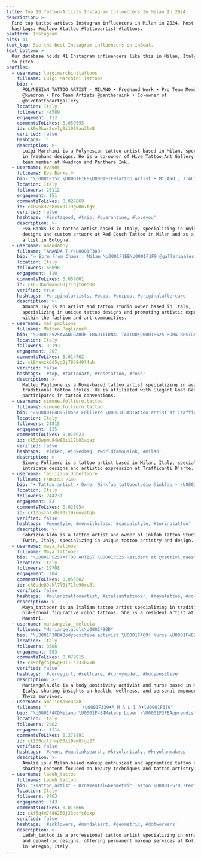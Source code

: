 ```yaml
---
title: Top 10 Tattoo-Artists Instagram Influencers In Milan In 2024
description: >-
  Find top tattoo-artists Instagram influencers in Milan in 2024. Most popular
  hashtags: #milano #tattoo #tattooartist #tattoos.
platform: Instagram
hits: 41
text_top: See the best Instagram influencers on inBeat.
text_bottom: >-
  Our database holds 41 Instagram influencers like this in Milan, Italy for you
  to pitch.
profiles:
  - username: luigimarchinitattoos
    fullname: Luigi Marchini Tattoos
    bio: >-
      POLYNESIAN TATTOO ARTIST - MILANO • Freehand Work • Pro Team Member
      @kwadron • Pro Team Artists @pantheraink • Co-owner of
      @hivetattooartgallery
    location: Italy
    followers: 48589
    engagement: 112
    commentsToLikes: 0.050595
    id: ck0w2kws2ovlg0i19l9au3lz8
    verified: false
    hashtags: ''
    description: >-
      Luigi Marchini is a Polynesian tattoo artist based in Milan, specializing
      in freehand designs. He is a co-owner of Hive Tattoo Art Gallery and a
      team member at Kwadron and Panthera Ink.
  - username: eva90s
    fullname: Eva Banks.©
    bio: "\U0001F352 \U0001F1EE\U0001F1F9Tattoo Artist • MILANO , ITALY • RESIDENT ➡️ @redcouchtattoo • BOLOGNA , ITALY • GUEST RESIDENT⬇️ @sorrymombologna \U0001F4E9evabanks.eb@gmail.com"
    location: Italy
    followers: 25112
    engagement: 151
    commentsToLikes: 0.027869
    id: ck0w6k32s8xxx0i19gw0m7tgv
    verified: false
    hashtags: '#instagood, #trip, #quarantine, #loveyou'
    description: >-
      Eva Banks is a tattoo artist based in Italy, specializing in unique
      designs and custom artwork at Red Couch Tattoo in Milan and as a guest
      artist in Bologna.
  - username: amandatoy
    fullname: "AMANDA T♡Y\U0001F308"
    bio: "⭐️ Born From Chaos ☄️ Milan \U0001F1EE\U0001F1F9 @galleriaalessiaformaggio Miami\U0001F1FA\U0001F1F8 @zenithartandfashion Owner @toytattooparlour +39-02-99202744 Info@amandatoy.it"
    location: Italy
    followers: 60896
    engagement: 110
    commentsToLikes: 0.057061
    id: ck6u3bodmwvc60j71bjtdeb0m
    verified: true
    hashtags: '#originalartists, #poop, #unipop, #originalaftercare'
    description: >-
      Amanda Toy is an artist and tattoo studio owner based in Italy,
      specializing in unique tattoo designs and promoting artistic expression
      within the fashion and art communities.
  - username: mat_paglione
    fullname: Matteo Paglione®️
    bio: "\U0001F525AVANTGARDE TRADITIONAL TATTOO\U0001F525 ROMA RESIDENT TATTOO ARTIST @elegantgoatgallery INFO E BOOKING IN DM\U0001F4EC 1-2 Mag @milanotatuami TATTOO CONVENTION MILANO"
    location: Italy
    followers: 33193
    engagement: 207
    commentsToLikes: 0.014762
    id: ck9hamzk0d5yg0j786949l4uh
    verified: false
    hashtags: '#top, #tattooart, #rosetattoo, #rose'
    description: >-
      Matteo Paglione is a Rome-based tattoo artist specializing in avant-garde
      traditional tattoo styles. He is affiliated with Elegant Goat Gallery and
      participates in tattoo conventions.
  - username: simone.folliero.tattoo
    fullname: simone.folliero.tattoo
    bio: "✏️\U0001F489Simone Folliero \U0001F3ADTattoo artist at Trafficanti D'arte \U0001F4F2 02 39320132 \U0001F4CDMilan,Italy \U0001F4E9 trafficantidarte@yahoo.it"
    location: Italy
    followers: 21815
    engagement: 135
    commentsToLikes: 0.010923
    id: ck5q0wpmu84w80i112b83aqaz
    verified: false
    hashtags: '#inked, #inkedmag, #worldfamousink, #milan'
    description: >-
      Simone Folliero is a tattoo artist based in Milan, Italy, specializing in
      intricate designs and artistic expression at Trafficanti D'arte.
  - username: fabrizioaldobelfiore
    fullname: ғᴀʙʀɪᴢɪᴏ ᴀʟᴅᴏ
    bio: "• Tattoo artist • Owner @inkfab_tattoostudio @inkfab • \U0001F4CD Turin, Italy"
    location: Italy
    followers: 244231
    engagement: 83
    commentsToLikes: 0.021954
    id: ck13bszhlx0sl0i19imuyatqb
    verified: false
    hashtags: '#menstyle, #menwithclass, #casualstyle, #torinotattoo'
    description: >-
      Fabrizio Aldo is a tattoo artist and owner of Inkfab Tattoo Studio in
      Turin, Italy, specializing in unique tattoo artistry and design.
  - username: maya_tattooer
    fullname: Maya_tattooer
    bio: "\U0001F525TATTOO ARTIST \U0001F525 Resident at @cattivi_maestri Info 327/1092757 o DM\U0001F4F2 Traditional-Old school⚓️ Figurative color tattoo\U0001F3A8\U0001F308 GUEST. Dm ✈️"
    location: Italy
    followers: 19708
    engagement: 204
    commentsToLikes: 0.055582
    id: ck6ude89skl7l0j71lu90rc8l
    verified: false
    hashtags: '#milanotattooartist, #italiantattooer, #mayatattoo, #colortattoo'
    description: >-
      Maya_tattooer is an Italian tattoo artist specializing in traditional and
      old-school figurative color tattoos. She is a resident artist at Cattivi
      Maestri.
  - username: mariangela__delucia
    fullname: "Mariangela.dlc\U0001F90D"
    bio: "\U0001F308#Bodypositive activist \U0001F469‍⚕️ Nurse \U0001F489\U0001FA7A \U0001F4CDMilano \U0001F9DA#Thyca Survivor \U0001F380Bold • Brilliant • Beautiful \U0001F338@bodypositivecatwalk member"
    location: Italy
    followers: 3386
    engagement: 583
    commentsToLikes: 0.079915
    id: ck5cfgfajmwg60i11sl330vx0
    verified: false
    hashtags: '#curvygirl, #selfcare, #curvymodel, #bodypositive'
    description: >-
      Mariangela.dlc is a body positivity activist and nurse based in Milan,
      Italy, sharing insights on health, wellness, and personal empowerment as a
      Thyca survivor.
  - username: ameliemakeup88
    fullname: "⠀⠀⠀⠀⠀⠀⠀⠀⠀⠀⠀\U0001F339•A M A L I A•\U0001F339"
    bio: "\U0001F4CDMilano \U0001F484Makeup Lover ✍\U0001F3FBApprendista tatuatrice/Apprentice tattoo artist \U0001F48CCollab:Ameliemakeup88@yahoo.it"
    location: Italy
    followers: 2982
    engagement: 1114
    commentsToLikes: 0.278891
    id: ck138cxltfmp50i19em8fgq27
    verified: false
    hashtags: '#avon, #mualinksearch, #kryolanitaly, #kryolanmakeup'
    description: >-
      Amalia is a Milan-based makeup enthusiast and apprentice tattoo artist,
      sharing content focused on beauty techniques and tattoo artistry.
  - username: ladeh_tattoo
    fullname: Ladeh_tattoo
    bio: "•Tattoo artist - Ornamental&Geometric Tattoo \U0001F578 •Permanent Make up RESIDENT AT KOLD TATTOO @koldtattoo , via Santa Valeria, 68 Seregno"
    location: Italy
    followers: 8763
    engagement: 343
    commentsToLikes: 0.013666
    id: ckf5q4m7486250j23btfc6oxp
    verified: false
    hashtags: '#inklovers, #mandalaart, #geometric, #dotworkers'
    description: >-
      Ladeh_tattoo is a professional tattoo artist specializing in ornamental
      and geometric designs, offering permanent makeup services at Kold Tattoo
      in Seregno, Italy.
---
```


